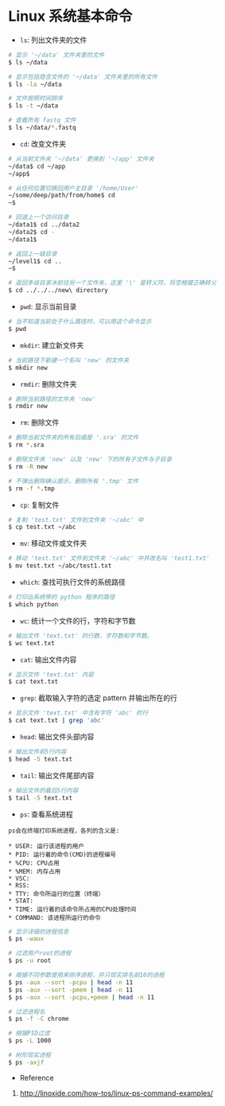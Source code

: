 # Linux 系统基本命令

- `ls`: 列出文件夹的文件

```bash
# 显示 '~/data' 文件夹里的文件
$ ls ~/data

# 显示包括隐含文件的 '~/data' 文件夹里的所有文件
$ ls -la ~/data

# 文件按照时间排序
$ ls -t ~/data

# 查看所有 fastq 文件
$ ls ~/data/*.fastq
```

- `cd`: 改变文件夹

```bash
# 从当前文件夹 '~/data' 更换到 '~/app' 文件夹
~/data$ cd ~/app
~/app$

# 从任何位置切换回用户主目录 '/home/User'
~/some/deep/path/from/home$ cd
~$

# 回退上一个访问目录
~/data1$ cd ../data2
~/data2$ cd -
~/data1$

# 返回上一级目录
~/level1$ cd ..
~$

# 返回多级目录冰前往另一个文件夹，这里 '\' 是转义符，将空格键正确转义
$ cd ../../../new\ directory
```

- `pwd`: 显示当前目录

```bash
# 当不知道当前处于什么路径时，可以用这个命令显示
$ pwd
```

- `mkdir`: 建立新文件夹

```bash
# 当前路径下新建一个名叫 'new' 的文件夹
$ mkdir new
```

- `rmdir`: 删除文件夹

```bash
# 删除当前路径的文件夹 'new'
$ rmdir new
```

- `rm`: 删除文件

```bash
# 删除当前文件夹的所有后缀是 '.sra' 的文件
$ rm *.sra

# 删除文件夹 'new' 以及 'new' 下的所有子文件与子目录
$ rm -R new

# 不弹出删除确认提示，删除所有 '.tmp' 文件
$ rm -f *.tmp
```

- `cp`: 复制文件

```bash
# 复制 'test.txt' 文件到文件夹 '~/abc' 中
$ cp test.txt ~/abc
```

- `mv`: 移动文件或文件夹

```bash
# 移动 'test.txt' 文件到文件夹 '~/abc' 中并改名叫 'test1.txt'
$ mv test.txt ~/abc/test1.txt
```

- `which`: 查找可执行文件的系统路径

```bash
# 打印出系统带的 python 程序的路径
$ which python
```

- `wc`: 统计一个文件的行，字符和字节数

```bash
# 输出文件 'text.txt' 的行数，字符数和字节数。
$ wc text.txt
```

- `cat`: 输出文件内容

```bash
# 显示文件 'text.txt' 内容
$ cat text.txt
```

- `grep`: 截取输入字符的选定 pattern 并输出所在的行

```bash
# 显示文件 'text.txt' 中含有字符 'abc' 的行
$ cat text.txt | grep 'abc'
```

- `head`: 输出文件头部内容

```bash
# 输出文件前5行内容
$ head -5 text.txt
```

- `tail`: 输出文件尾部内容

```bash
# 输出文件的最后5行内容
$ tail -5 text.txt
```

- `ps`: 查看系统进程

```
ps会在终端打印系统进程，各列的含义是:

* USER: 运行该进程的用户
* PID: 运行着的命令(CMD)的进程编号
* %CPU: CPU占用
* %MEM: 内存占用
* VSC:
* RSS:
* TTY: 命令所运行的位置（终端）
* STAT:
* TIME: 运行着的该命令所占用的CPU处理时间
* COMMAND: 该进程所运行的命令
```

```bash
# 显示详细的进程信息
$ ps -waux

# 过滤用户root的进程
$ ps -u root

# 根据不同参数使用来排序进程，并只现实排名前10的进程
$ ps -aux --sort -pcpu | head -n 11
$ ps -aux --sort -pmem | head -n 11
$ ps -aux --sort -pcpu,+pmem | head -n 11

# 过滤进程名
$ ps -f -C chrome

# 根据PID过滤
$ ps -L 1000

# 树形现实进程
$ ps -axjf
```

- Reference

1. http://linoxide.com/how-tos/linux-ps-command-examples/
